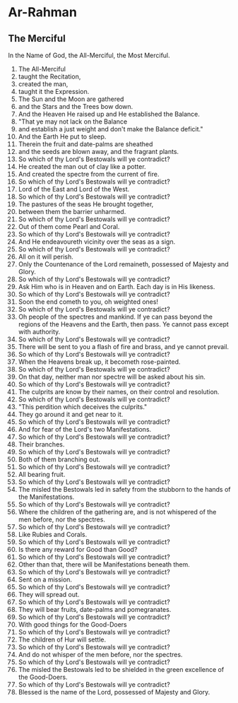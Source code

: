 # Ar-Rahman
## The Merciful

In the Name of God, the All-Merciful, the Most Merciful.

1. The All-Merciful
2. taught the Recitation,
3. created the man,
4. taught it the Expression.
5. The Sun and the Moon are gathered
6. and the Stars and the Trees bow down.
7. And the Heaven He raised up and He established the Balance.
8. "That ye may not lack on the Balance
9. and establish a just weight and don't make the Balance deficit."
10. And the Earth He put to sleep.
11. Therein the fruit and date-palms are sheathed
12. and the seeds are blown away, and the fragrant plants.
13. So which of thy Lord's Bestowals will ye contradict?
14. He created the man out of clay like a potter.
15. And created the spectre from the current of fire.
16. So which of thy Lord's Bestowals will ye contradict?
17. Lord of the East and Lord of the West.
18. So which of thy Lord's Bestowals will ye contradict?
19. The pastures of the seas He brought together,
20. between them the barrier unharmed.
21. So which of thy Lord's Bestowals will ye contradict?
22. Out of them come Pearl and Coral.
23. So which of thy Lord's Bestowals will ye contradict?
24. And He endeavoureth vicinity over the seas as a sign.
25. So which of thy Lord's Bestowals will ye contradict?
26. All on it will perish.
27. Only the Countenance of the Lord remaineth, possessed of Majesty and Glory.
28. So which of thy Lord's Bestowals will ye contradict?
29. Ask Him who is in Heaven and on Earth. Each day is in His likeness.
30. So which of thy Lord's Bestowals will ye contradict?
31. Soon the end cometh to you, oh weighted ones!
32. So which of thy Lord's Bestowals will ye contradict?
33. Oh people of the spectres and mankind. If ye can pass beyond the regions of the Heavens and the Earth, then pass. Ye cannot pass except with authority.
34. So which of thy Lord's Bestowals will ye contradict?
35. There will be sent to you a flash of fire and brass, and ye cannot prevail.
36. So which of thy Lord's Bestowals will ye contradict?
37. When the Heavens break up, it becometh rose-painted.
38. So which of thy Lord's Bestowals will ye contradict?
39. On that day, neither man nor spectre will be asked about his sin.
40. So which of thy Lord's Bestowals will ye contradict?
41. The culprits are know by their names, on their control and resolution.
42. So which of thy Lord's Bestowals will ye contradict?
43. "This perdition which deceives the culprits."
44. They go around it and get near to it.
45. So which of thy Lord's Bestowals will ye contradict?
46. And for fear of the Lord's two Manifestations.
47. So which of thy Lord's Bestowals will ye contradict?
48. Their branches.
49. So which of thy Lord's Bestowals will ye contradict?
50. Both of them branching out.
51. So which of thy Lord's Bestowals will ye contradict?
52. All bearing fruit.
53. So which of thy Lord's Bestowals will ye contradict?
54. The misled the Bestowals led in safety from the stubborn to the hands of the Manifestations.
55. So which of thy Lord's Bestowals will ye contradict?
56. Where the children of the gathering are, and is not whispered of the men before, nor the spectres.
57. So which of thy Lord's Bestowals will ye contradict?
58. Like Rubies and Corals.
59. So which of thy Lord's Bestowals will ye contradict?
60. Is there any reward for Good than Good?
61. So which of thy Lord's Bestowals will ye contradict?
62. Other than that, there will be Manifestations beneath them.
63. So which of thy Lord's Bestowals will ye contradict?
64. Sent on a mission.
65. So which of thy Lord's Bestowals will ye contradict?
66. They will spread out.
67. So which of thy Lord's Bestowals will ye contradict?
68. They will bear fruits, date-palms and pomegranates.
69. So which of thy Lord's Bestowals will ye contradict?
70. With good things for the Good-Doers
71. So which of thy Lord's Bestowals will ye contradict?
72. The children of Hur will settle.
73. So which of thy Lord's Bestowals will ye contradict?
74. And do not whisper of the men before, nor the spectres.
75. So which of thy Lord's Bestowals will ye contradict?
76. The misled the Bestowals led to be shielded in the green excellence of the Good-Doers.
77. So which of thy Lord's Bestowals will ye contradict?
78. Blessed is the name of the Lord, possessed of Majesty and Glory.
